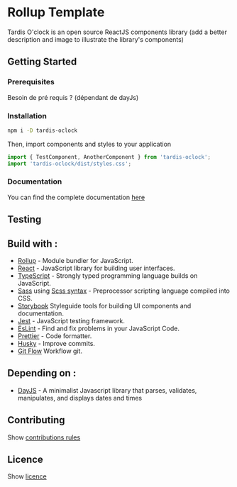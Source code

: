 # Rollup Template

Tardis O'clock is an open source ReactJS components library (add a better description and image to illustrate the library's components)

## Getting Started

### Prerequisites

Besoin de pré requis ? (dépendant de dayJs)

### Installation

```bash
npm i -D tardis-oclock
```

Then, import components and styles to your application

```js
import { TestComponent, AnotherComponent } from 'tardis-oclock';
import 'tardis-oclock/dist/styles.css';
```

### Documentation

You can find the complete documentation [here](http://localhost:6006)

## Testing

## Build with :

- [Rollup](https://rollupjs.org/guide/en/) - Module bundler for JavaScript.
- [React](https://reactjs.org/docs/getting-started.html) - JavaScript library for building user interfaces.
- [TypeScript](https://www.typescriptlang.org/) - Strongly typed programming language builds on JavaScript.
- [Sass](https://sass-lang.com/) using [Scss syntax](https://sass-lang.com/documentation/syntax) - Preprocessor scripting language compiled into CSS.
- [Storybook](https://storybook.js.org/docs/react/get-started/introduction) Styleguide tools for building UI components and documentation.
- [Jest](https://jestjs.io/) - JavaScript testing framework.
- [EsLint](https://eslint.org/) - Find and fix problems in your JavaScript Code.
- [Prettier](https://prettier.io/) - Code formatter.
- [Husky](https://typicode.github.io/husky/#/) - Improve commits.
- [Git Flow](https://git-flow.readthedocs.io/en/latest/presentation.html) Workflow git.

## Depending on :

- [DayJS](https://day.js.org/en/) - A minimalist Javascript library that parses, validates, manipulates, and displays dates and times

## Contributing

Show [contributions rules](./CONTRIBUTING.md)

## Licence

Show [licence](./LICENCE.md)

